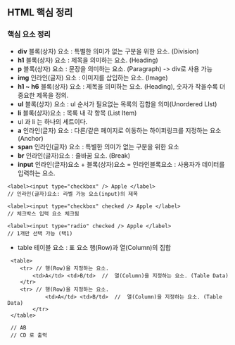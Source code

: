 ## HTML 핵심 정리
### 핵심 요소 정리
- **div** 블록(상자) 요소 : 특별한 의미가 없는 구분을 위한 요소. (Division)
- **h1** 블록(상자) 요소 : 제목을 의미하는 요소. (Heading)
- **p** 블록(상자) 요소 : 문장을 의미하는 요소. (Paragraph) -> div로 사용 가능
- **img** 인라인(글자) 요소 : 이미지를 삽입하는 요소. (Image)
- **h1 ~ h6** 블록(상자) 요소 : 제목을 의미하는 요소. (Heading), 숫자가 작을수록 더 중요한 제목을 정의.
- **ul** 블록(상자) 요소 : ul 순서가 필요없는 목록의 집합을 의미(Unordered LIst)
- **li** 블록(상자)요소 : 목록 내 각 항목 (List Item)
- ul 과 li 는 하나의 세트이다.
- **a** 인라인(글자) 요소 : 다른/같은 페이지로 이동하는 하이퍼링크를 지정하는 요소 (Anchor)
- **span** 인라인(글자) 요소 : 특별한 의미가 없는 구분을 위한 요소
- **br** 인라인(글자)요소 : 줄바꿈 요소. (Break)
- **input** 인라인(글자)요소 + 블록(상자)요소 = 인라인블록요소 : 사용자가 데이터를 입력하는 요소.
```
<label><input type="checkbox" /> Apple </label> 
// 인라인(글자)요소: 라벨 가능 요소(input)의 제목
```
```
<label><input type="checkbox" checked /> Apple </label> 
// 체크박스 입력 요소 체크됨
``` 
``` 
<label><input type="radio" checked /> Apple </label> 
// 1개만 선택 가능 (택1)
```
- table 테이블 요소 : 표 요소 행(Row)과 열(Column)의 집합
```
 <table>
 	<tr> // 행(Row)을 지정하는 요소.
 		<td>A</td> <td>B/td>  //  열(Column)을 지정하는 요소. (Table Data)
 	</tr> 
 	<tr> // 행(Row)을 지정하는 요소.
 			<td>A</td> <td>B/td>  //  열(Column)을 지정하는 요소. (Table Data)
 		</tr>
 </table>
 
 // AB
 // CD 로 출력
``` 